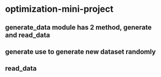 # optimization-mini-project

## generate_data module has 2 method, generate and read_data
## generate use to generate new dataset randomly
## read_data

